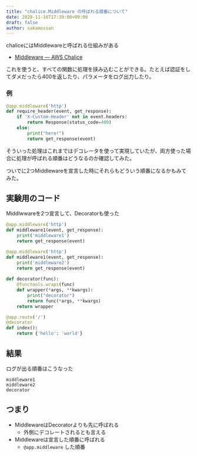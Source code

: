 ```yaml
---
title: "chalice.Middleware の呼ばれる順番について"
date: 2020-11-16T17:39:08+09:00
draft: false
author: sakamossan
---
```


chaliceにはMiddlewareと呼ばれる仕組みがある

- [Middleware — AWS Chalice](https://aws.github.io/chalice/topics/middleware.html)


これを使うと、すべての関数に処理を挟み込むことができる。たとえば認証をしてダメだったら400を返したり、パラメータをログ出力したり。

### 例

```python
@app.middleware('http')
def require_header(event, get_response):
    if 'X-Custom-Header' not in event.headers:
        return Response(status_code=400)
    else:
        print("here!")
        return get_response(event)
```

そういった処理はこれまではデコレータを使って実現していたが、両方使った場合に処理が呼ばれる順番はどうなるのか確認してみた。

ついでに2つMiddlewareを宣言した時にそれらもどういう順番になるかもみてみた。


## 実験用のコード

Middlwwareを2つ宣言して、Decoratorも使った

```python
@app.middleware('http')
def middleware1(event, get_response):
    print('middleware1')
    return get_response(event)

@app.middleware('http')
def middleware1(event, get_response):
    print('middleware2')
    return get_response(event)
    
def decorator(func):
    @functools.wraps(func)
    def wrapper(*args, **kwargs):
        print("decorator")
        return func(*args, **kwargs)
    return wrapper

@app.route('/')
@decorator
def index():
    return {'hello': 'world'}
```

## 結果

ログが出る順番はこうなった

```
middleware1
middleware2
decorator
```


## つまり

- MiddlewareはDecoratorよりも先に呼ばれる
    - 外側にデコレートされるとも言える
- Middlewareは宣言した順番に呼ばれる
    - `@app.middleware` した順番
